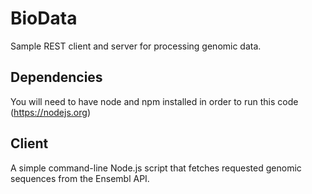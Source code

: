 # BioData
Sample REST client and server for processing genomic data. 

## Dependencies
You will need to have node and npm installed in order to run this code (https://nodejs.org)

## Client
A simple command-line Node.js script that fetches requested genomic sequences from the Ensembl API. 
